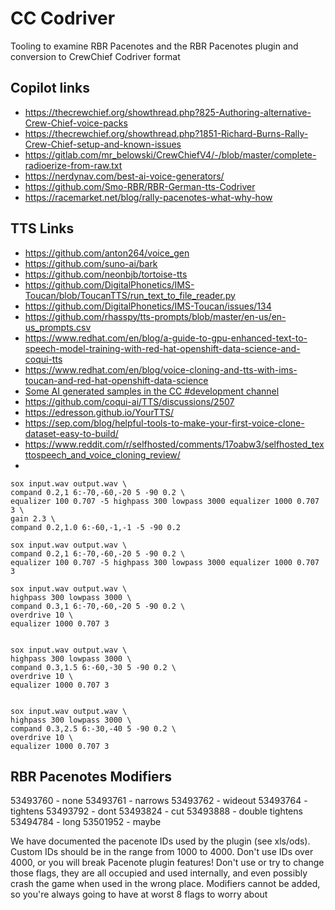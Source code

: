 # CC Codriver

Tooling to examine RBR Pacenotes and the RBR Pacenotes plugin and conversion to CrewChief Codriver format


## Copilot links

*  https://thecrewchief.org/showthread.php?825-Authoring-alternative-Crew-Chief-voice-packs
*  https://thecrewchief.org/showthread.php?1851-Richard-Burns-Rally-Crew-Chief-setup-and-known-issues
*  https://gitlab.com/mr_belowski/CrewChiefV4/-/blob/master/complete-radioerize-from-raw.txt
*  https://nerdynav.com/best-ai-voice-generators/
*  https://github.com/Smo-RBR/RBR-German-tts-Codriver
*  https://racemarket.net/blog/rally-pacenotes-what-why-how


## TTS Links

*  https://github.com/anton264/voice_gen
*  https://github.com/suno-ai/bark
*  https://github.com/neonbjb/tortoise-tts
*  https://github.com/DigitalPhonetics/IMS-Toucan/blob/ToucanTTS/run_text_to_file_reader.py
*  https://github.com/DigitalPhonetics/IMS-Toucan/issues/134
*  https://github.com/rhasspy/tts-prompts/blob/master/en-us/en-us_prompts.csv
*  https://www.redhat.com/en/blog/a-guide-to-gpu-enhanced-text-to-speech-model-training-with-red-hat-openshift-data-science-and-coqui-tts
*  https://www.redhat.com/en/blog/voice-cloning-and-tts-with-ims-toucan-and-red-hat-openshift-data-science
*  [Some AI generated samples in the CC #development channel](https://discord.com/channels/322071247032942592/1088819988917395496/1097596688362917948)
*  https://github.com/coqui-ai/TTS/discussions/2507
*  https://edresson.github.io/YourTTS/
*  https://sep.com/blog/helpful-tools-to-make-your-first-voice-clone-dataset-easy-to-build/
*  https://www.reddit.com/r/selfhosted/comments/17oabw3/selfhosted_texttospeech_and_voice_cloning_review/
*

```
sox input.wav output.wav \
compand 0.2,1 6:-70,-60,-20 5 -90 0.2 \
equalizer 100 0.707 -5 highpass 300 lowpass 3000 equalizer 1000 0.707 3 \
gain 2.3 \
compand 0.2,1.0 6:-60,-1,-1 -5 -90 0.2

sox input.wav output.wav \
compand 0.2,1 6:-70,-60,-20 5 -90 0.2 \
equalizer 100 0.707 -5 highpass 300 lowpass 3000 equalizer 1000 0.707 3

sox input.wav output.wav \
highpass 300 lowpass 3000 \
compand 0.3,1 6:-70,-60,-20 5 -90 0.2 \
overdrive 10 \
equalizer 1000 0.707 3


sox input.wav output.wav \
highpass 300 lowpass 3000 \
compand 0.3,1.5 6:-60,-30 5 -90 0.2 \
overdrive 10 \
equalizer 1000 0.707 3


sox input.wav output.wav \
highpass 300 lowpass 3000 \
compand 0.3,2.5 6:-30,-40 5 -90 0.2 \
overdrive 10 \
equalizer 1000 0.707 3
```


## RBR Pacenotes Modifiers

53493760 - none
53493761 - narrows
53493762 - wideout
53493764 - tightens
53493792 - dont
53493824 - cut
53493888 - double tightens
53494784 - long
53501952 - maybe


We have documented the pacenote IDs used by the plugin (see xls/ods).
Custom IDs should be in the range from 1000 to 4000.
Don't use IDs over 4000, or you will break Pacenote plugin features!
Don't use or try to change those flags, they are all occupied and used internally, and even possibly crash the game when used in the wrong place.
Modifiers cannot be added, so you're always going to have at worst 8 flags to worry about

